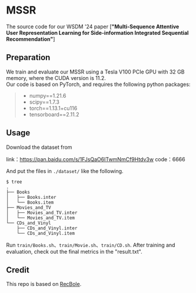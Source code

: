 # MSSR
The source code for our WSDM '24 paper [**"Multi-Sequence Attentive User Representation Learning for Side-information Integrated Sequential Recommendation"**]



## Preparation
We train and evaluate our MSSR using a Tesla V100 PCIe GPU with 32 GB memory, where the CUDA version is 11.2. <br>
Our code is based on PyTorch, and requires the following python packages:

> + numpy==1.21.6
> + scipy==1.7.3 
> + torch==1.13.1+cu116
> + tensorboard==2.11.2

## Usage

Download the dataset from

link：https://pan.baidu.com/s/1FJsQaO6ITwmNmCf9Htdv3w 
code：6666 

And put the files in `./dataset/` like the following.

```
$ tree
.
├── Books
│   ├── Books.inter
│   └── Books.item
├── Movies_and_TV
│   ├── Movies_and_TV.inter
│   └── Movies_and_TV.item
└── CDs_and_Vinyl
    ├── CDs_and_Vinyl.inter
    └── CDs_and_Vinyl.item

```

Run `train/Books.sh`、`train/Movie.sh`、`train/CD.sh`. After training and evaluation, check out the final metrics in the "result.txt".

## Credit
This repo is based on [RecBole](https://github.com/RUCAIBox/RecBole).

